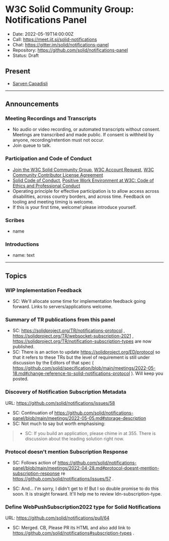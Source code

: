 # W3C Solid Community Group: Notifications Panel

* Date: 2022-05-19T14:00:00Z
* Call: https://meet.jit.si/solid-notifications
* Chat: https://gitter.im/solid/notifications-panel
* Repository: https://github.com/solid/notifications-panel
* Status: Draft


## Present
* [Sarven Capadisli](https://csarven.ca/#i)

---

## Announcements

### Meeting Recordings and Transcripts
* No audio or video recording, or automated transcripts without consent. Meetings are transcribed and made public. If consent is withheld by anyone, recording/retention must not occur.
* Join queue to talk.


### Participation and Code of Conduct
* [Join the W3C Solid Community Group](https://www.w3.org/community/solid/join), [W3C Account Request](http://www.w3.org/accounts/request), [W3C Community Contributor License Agreement](https://www.w3.org/community/about/agreements/cla/)
* [Solid Code of Conduct](https://github.com/solid/process/blob/main/code-of-conduct.md), [Positive Work Environment at W3C: Code of Ethics and Professional Conduct](https://www.w3.org/Consortium/cepc/)
* Operating principle for effective participation is to allow access across disabilities, across country borders, and across time. Feedback on tooling and meeting timing is welcome.
* If this is your first time, welcome! please introduce yourself.


### Scribes
* name


### Introductions

* name: text

---

## Topics

### WIP Implementation Feedback
* SC: We'll allocate some time for implementation feedback going forward. Links to servers/applications welcome.

### Summary of TR publications from this panel
* SC: https://solidproject.org/TR/notifications-protocol , https://solidproject.org/TR/websocket-subscription-2021 , https://solidproject.org/TR/notification-subscription-types are now published.
* SC: There is an action to update https://solidproject.org/ED/protocol so that it refers to these TRs but the level of requirement is still under discussion by the Editors of that spec ( https://github.com/solid/specification/blob/main/meetings/2022-05-18.md#change-reference-to-solid-notifications-protocol ). Will keep you posted.


### Discovery of Notification Subscription Metadata
URL: https://github.com/solid/notifications/issues/58

* SC: Continuation of https://github.com/solid/notifications-panel/blob/main/meetings/2022-05-05.md#storage-description
* SC: Not much to say but worth emphasising:
>* SC: If you build an application, please chime in at 355. There is discussion about the leading solution right now.


### Protocol doesn't mention Subscription Response
* SC: Follows action of https://github.com/solid/notifications-panel/blob/main/meetings/2022-04-28.md#protocol-doesnt-mention-subscription-response re https://github.com/solid/notifications/issues/57 .

* SC: And... I'm sorry, I didn't get to it! But I so double promise to do this soon. It is straight forward. It'll help me to review ldn-subscription-type.


### Define WebPushSubscription2022 type for Solid Notifications
URL: https://github.com/solid/notifications/pull/64

* SC: Merged. CB, Please PR its HTML and also add link to https://github.com/solid/notifications#subscription-types .
